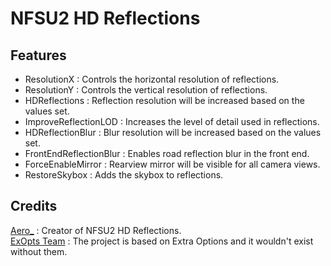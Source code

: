 # NFSU2 HD Reflections

## Features
- ResolutionX : Controls the horizontal resolution of reflections.  
- ResolutionY : Controls the vertical resolution of reflections. 
- HDReflections : Reflection resolution will be increased based on the values set.  
- ImproveReflectionLOD : Increases the level of detail used in reflections.  
- HDReflectionBlur : Blur resolution will be increased based on the values set.  
- FrontEndReflectionBlur : Enables road reflection blur in the front end.  
- ForceEnableMirror : Rearview mirror will be visible for all camera views.  
- RestoreSkybox : Adds the skybox to reflections.  

## Credits
[Aero_](https://github.com/AeroWidescreen) : Creator of NFSU2 HD Reflections.  
[ExOpts Team](https://github.com/ExOptsTeam/) : The project is based on Extra Options and it wouldn't exist without them.